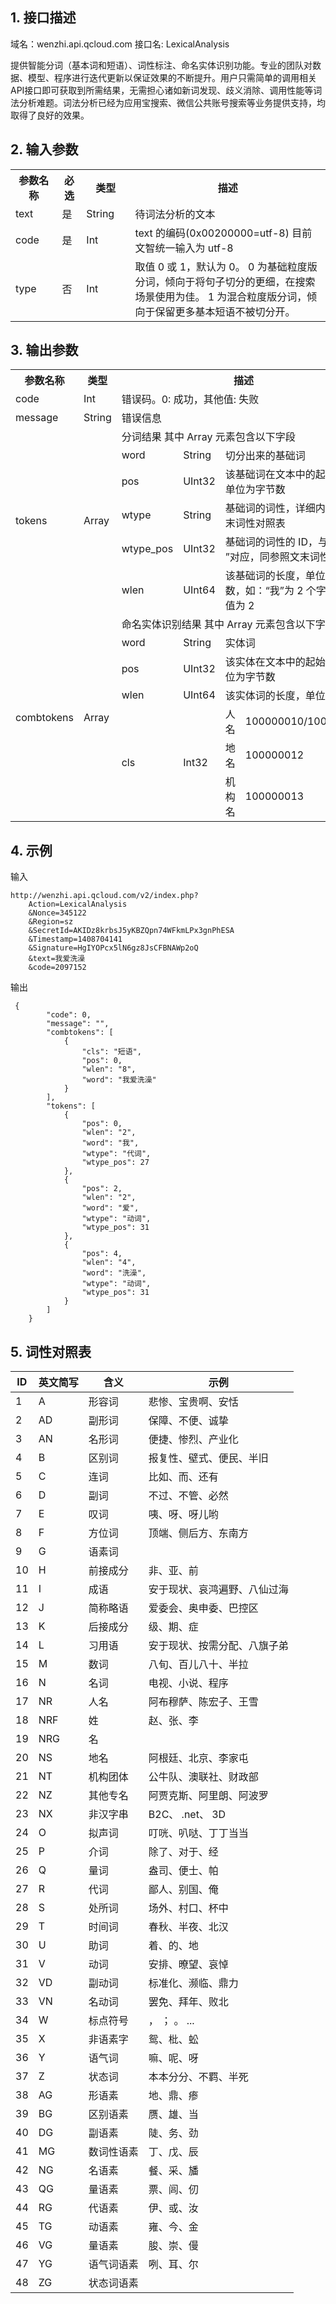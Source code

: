 ## 1. 接口描述
  域名：wenzhi.api.qcloud.com
  接口名: LexicalAnalysis
	
提供智能分词（基本词和短语）、词性标注、命名实体识别功能。专业的团队对数据、模型、程序进行迭代更新以保证效果的不断提升。用户只需简单的调用相关API接口即可获取到所需结果，无需担心诸如新词发现、歧义消除、调用性能等词法分析难题。词法分析已经为应用宝搜索、微信公共账号搜索等业务提供支持，均取得了良好的效果。

## 2. 输入参数

<table class="t">
<tr>
<th width="80"> <b>参数名称</b>
</th><th width="30"> <b>必选</b>
</th><th width="80"> <b>类型</b>
</th><th width="450"> <b>描述</b>
</th></tr>
<tr>
<td> text </td><td> 是 </td><td> String </td><td> 待词法分析的文本
</td></tr>
<tr>
<td> code </td><td> 是 </td><td> Int</td><td> text 的编码(0x00200000=utf-8) 目前文智统一输入为 utf-8
</td></tr>
<tr>
<td> type </td><td> 否 </td><td> Int </td><td>	取值 0 或 1，默认为 0。
0 为基础粒度版分词，倾向于将句子切分的更细，在搜索场景使用为佳。
1 为混合粒度版分词，倾向于保留更多基本短语不被切分开。
</td></tr>
</table>


## 3. 输出参数
<table class="t">
<tr>
<th width="100"> <b>参数名称</b>
</th><th width="100"> <b>类型</b>
</th><th colspan="4"> <b>描述</b>
</th></tr>
<tr>
<td> code
</td><td> Int
</td><td colspan="4">错误码。0: 成功，其他值: 失败
</td></tr>
<tr>
<td> message
</td><td> String
</td><td colspan="4">错误信息
</td></tr>
<tr>
<td rowspan="7"> tokens
</td><td rowspan="7"> Array
</td><td colspan="4">分词结果 其中 Array 元素包含以下字段
</td></tr>
<tr>
<td> word
</td><td> String
</td><td colspan="2">切分出来的基础词
</td></tr>
<tr>
<td> pos
</td><td> UInt32
</td><td colspan="2">该基础词在文本中的起始位置，单位为字节数
</td></tr>
<tr>
<td> wtype
</td><td> String
</td><td colspan="2">基础词的词性，详细内容参照文末词性对照表
</td></tr>
<tr>
<td> wtype_pos
</td><td> UInt32
</td><td colspan="2">基础词的词性的 ID，与“ wtype ”对应，同参照文末词性对照表
</td></tr>
<tr>
<tr>
<td> wlen
</td><td> UInt64
</td><td colspan="2">该基础词的长度，单位为字节数，如：“我”为 2 个字节，该值为 2
</td></tr>
<tr>
<td rowspan="10"> combtokens
</td><td rowspan="10"> Array
</td><td colspan="4"> 命名实体识别结果 其中 Array 元素包含以下字段
</td></tr>
<tr>
<td> word
</td><td> String
</td><td colspan="2">实体词
</td></tr>
<tr>
<td> pos
</td><td> UInt32
</td><td colspan="2">该实体在文本中的起始位置，单位为字节数
</td></tr>
<tr>
<td> wlen
</td><td> UInt64
</td><td colspan="2">该实体词的长度，单位为字节数
</td></tr>

<tr>
<td rowspan="6">cls
</td><td rowspan="6">Int32
</td><td> 人名
</td><td> 100000010/100000011
</td></tr>
<tr>
<td> 地名
</td><td> 100000012
</td></tr>
<tr>
<td> 机构名
</td><td> 100000013
</td></tr>
</table>

## 4. 示例
输入

```
http://wenzhi.api.qcloud.com/v2/index.php?
	Action=LexicalAnalysis
	&Nonce=345122
	&Region=sz
	&SecretId=AKIDz8krbsJ5yKBZQpn74WFkmLPx3gnPhESA
	&Timestamp=1408704141
	&Signature=HgIYOPcx5lN6gz8JsCFBNAWp2oQ
	&text=我爱洗澡
	&code=2097152
```

 
输出

```
 {
        "code": 0,
        "message": "",
        "combtokens": [
            {
                "cls": "短语",
                "pos": 0,
                "wlen": "8",
                "word": "我爱洗澡"
            }
        ],
        "tokens": [
            {
                "pos": 0,
                "wlen": "2",
                "word": "我",
                "wtype": "代词",
                "wtype_pos": 27
            },
            {
                "pos": 2,
                "wlen": "2",
                "word": "爱",
                "wtype": "动词",
                "wtype_pos": 31
            },
            {
                "pos": 4,
                "wlen": "4",
                "word": "洗澡",
                "wtype": "动词",
                "wtype_pos": 31
            }
        ]
    }	
```
<span id="postable"></span>
## 5. 词性对照表

| ID | 英文简写 | 含义 | 示例 |
|---------|---------|---------|---------|
|1 |	A	| 形容词	| 悲惨、宝贵啊、安恬 |
|	2	|	AD |	副形词	|	保障、不便、诚挚 |	
|	3	 |	AN	 |	名形词	 |	便捷、惨烈、产业化 |	
|	4 |		B	 |	区别词	 |	报复性、壁式、便民、半旧 |	
|	5 |	C	|	连词	|	比如、而、还有 |	
|	6	|	D	|	副词	|	不过、不管、必然|	
|	7	|	E	|	叹词	|	咦、呀、呀儿哟|	
|	8	|	F	|	方位词	|	顶端、侧后方、东南方|	
|	9	|	G	|	语素词	|	|	
|	10|		H	|	前接成分|		非、亚、前|	
|	11|		I	|	成语|		安于现状、哀鸿遍野、八仙过海|	
|	12	|	J	|	简称略语|		爱委会、奥申委、巴控区|	
|	13	|	K|		后接成分	|	级、期、症|	
|	14	|	L	|	习用语	|	安于现状、按需分配、八旗子弟|	
|	15 |	M |	数词	|	八旬、百儿八十、半拉|	
|	16	|	N	|	名词	|	电视、小说、程序|	
|	17	|	NR	|	人名	|	阿布穆萨、陈宏子、王雪|	
|	18	|	NRF	|	姓|		赵、张、李|	
|	19	|	NRG |		名	|	|	
|	20	|	NS	|	地名	|	阿根廷、北京、李家屯|	
|	21	|	NT	|	机构团体	|	公牛队、澳联社、财政部|	
|	22	|	NZ	|	其他专名	|	阿贾克斯、阿里朗、阿波罗|	
|	23	|	NX	|	非汉字串	|	B2C、 .net、 3D|	
|	24	|	O	|	拟声词	|	叮咣、叭哒、丁丁当当|	
|	25	|	P	|	介词	|	除了、对于、经|	
|	26	|	Q	|	量词	|	盎司、便士、帕|	
|	27	|	R	|	代词	|	鄙人、别国、俺|	
|	28	|	S	|	处所词	|	场外、村口、杯中|	
|	29	|	T	|	时间词	|	春秋、半夜、北汉|	
|	30	|	U	|	助词	|	着、的、地|	
|	31	|	V	|	动词	|	安排、暸望、哀悼|	
|	32	|	VD	|	副动词	|	标准化、濒临、鼎力|	
|	33	|	VN	|	名动词	|	罢免、拜年、败北|	
|	34	|	W	|	标点符号|		， ； 。 ...|	
|	35	|	X	|	非语素字	|	鸳、枇、蚣|	
|	36	|	Y	|	语气词	|	嘛、呢、呀|	
|	37	|	Z	|	状态词	|	本本分分、不羁、半死|	
|	38	|	AG	|	形语素	|	地、鼎、瘆|	
|	39	|	BG	|	区别语素|		赝、雄、当|	
|	40	|	DG|		副语素|		陡、务、劲|	
|	41|		MG	|	数词性语素|		丁、戊、辰|	
|	42	|	NG	|	名语素	|	餐、采、旙|	
|	43	|	QG	|	量语素	|	票、闾、仞|	
|	44	|	RG	|	代语素|		伊、或、汝|	
|	45	|	TG	|	动语素	|	雍、今、金|	
|	46	|	VG	|	量语素	|	朘、崇、僈|	
|	47	|	YG	|	语气词语素	|	咧、耳、尔|	
|	48	|	ZG	|	状态词语素	|	         ||	

